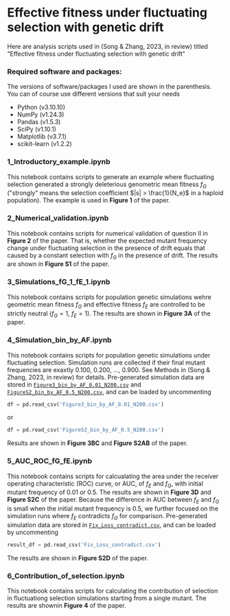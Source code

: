 # Effective fitness under fluctuating selection with genetic drift

Here are analysis scripts used in (Song & Zhang, 2023, in review) titled 
"Effective fitness under fluctuating selection with genetic drift"

### Required software and packages:

The versions of software/packages I used are shown in the parenthesis. You 
can of course use different versions that suit your needs

- Python (v3.10.10)
- NumPy (v1.24.3)
- Pandas (v1.5.3)
- SciPy (v1.10.1)
- Matplotlib (v3.7.1)
- scikit-learn (v1.2.2)

### 1\_Introductory\_example.ipynb

This notebook contains scripts to generate an example where fluctuating selection 
generated a strongly deleterious genometric mean fitness $f_G$ ("strongly" means 
the selection coefficient $|s| > \frac{1}{N_e}$ in a haploid population). The 
example is used in **Figure 1** of the paper.

### 2\_Numerical\_validation.ipynb

This notebook contains scripts for numerical validation of question II in 
**Figure 2** of the paper. That is, whether the expected mutant frequency change 
under fluctuating selection in the presence of drift equals that caused by a 
constant selection with $f_G$ in the presence of drift. The results are shown in 
**Figure S1** of the paper.

### 3\_Simulations\_fG\_1\_fE\_1.ipynb

This notebook contains scripts for population genetic simulations wehre geometric 
mean fitness $f_G$ and effective fitness $f_E$ are controlled to be  strictly 
neutral ($f_G=1$, $f_E=1$). The results are shown in **Figure 3A** of the paper.

### 4\_Simulation\_bin\_by\_AF.ipynb

This notebook contains scripts for population genetic simulations under fluctuating 
selection. Simulation runs are collected if their final mutant frequencies are 
exaxtly 0.100, 0.200, ..., 0.900. See Methods in (Song & Zhang, 2023, in review) 
for details. Pre-generated simulation data are stored in 
[`Figure3_bin_by_AF_0.01_N200.csv`](./Figure3_bin_by_AF_0.01_N200.csv) and 
[`FigureS2_bin_by_AF_0.5_N200.csv`](./FigureS2_bin_by_AF_0.5_N200.csv), and can be 
loaded by uncommenting
```python
df = pd.read_csv('Figure3_bin_by_AF_0.01_N200.csv')
```
or
```python
df = pd.read_csv('FigureS2_bin_by_AF_0.5_N200.csv')
```
Results are shown in **Figure 3BC** and **Figure S2AB** of the paper.

### 5\_AUC\_ROC\_fG\_fE.ipynb

This notebook contains scripts for calcualating the area under the receiver 
operating characteristic (ROC) curve, or AUC, of $f_E$ and $f_G$, with initial 
mutant frequency of 0.01 or 0.5. The results are shown in **Figure 3D** and 
**Figure S2C** of the paper. Because the difference in AUC between $f_E$ and $f_G$ 
is small when the initial mutant frequency is 0.5, we further focused on the 
simulation runs where $f_E$ contradicts $f_G$ for comparison. Pre-generated simulation 
data are stored in 
[`Fix_Loss_contradict.csv`](./Fix_Loss_contradict.csv), and can be loaded by 
uncommenting
```python
result_df = pd.read_csv('Fix_Loss_contradict.csv')
```
The results are shown in **Figure S2D** of the paper. 

### 6\_Contribution\_of\_selection.ipynb

This notebook contains scripts for calculating the contribution of selection 
in fluctuationg selection simulations starting from a single mutant. The results 
are shownin **Figure 4** of the paper.
